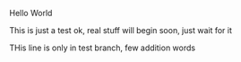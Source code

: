 Hello World

This is just a test ok, real stuff will begin soon, just wait for it

THis line is only in test branch, few addition words
